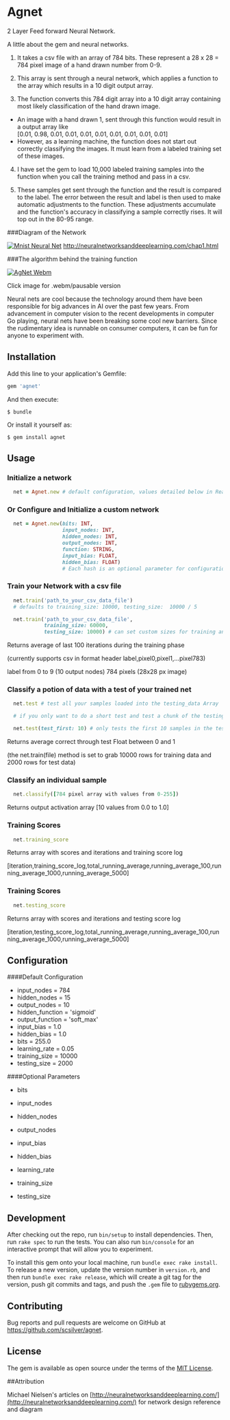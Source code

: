 # Agnet

2 Layer Feed forward Neural Network.

A little about the gem and neural networks.

1. It takes a csv file with an array of 784 bits. These represent a 28 x 28 = 784 pixel image of a hand drawn number from 0-9.

2. This array is sent through a neural network, which applies a function to the array which results in a 10 digit output array.

3. The function converts this 784 digit array into a 10 digit array containing most likely classification of the hand drawn image.
  - An image with a hand drawn 1, sent through this function would result in a output array like  
[0.01, 0.98, 0.01, 0.01, 0.01, 0.01, 0.01, 0.01, 0.01, 0.01]
  - However, as a learning machine, the function does not start out correctly classifying the images. It must learn from a labeled training set of these images.

4. I have set the gem to load 10,000 labeled training samples into the function when you call the training method and pass in a csv.

5. These samples get sent through the function and the result is compared to the label. The error between the result and label is then used to make automatic adjustments to the function. These adjustments accumulate and the function's accuracy in classifying a sample correctly rises. It will top out in the 80-95 range.


###Diagram of the Network

[![Mnist Neural Net](http://neuralnetworksanddeeplearning.com/images/tikz12.png)](http://neuralnetworksanddeeplearning.com/chap1.html)
http://neuralnetworksanddeeplearning.com/chap1.html

###The algorithm behind the training function

[![AgNet Webm](http://i.imgur.com/MfTKqMv.gif)](https://zippy.gfycat.com/SparklingUnsightlyGopher.webm)

Click image for .webm/pausable version

Neural nets are cool because the technology around them have been responsible for big advances in AI over the past few years. From advancement in computer vision to the recent developments in computer Go playing, neural nets have been breaking some cool new barriers. Since the rudimentary idea is runnable on consumer computers, it can be fun for anyone to experiment with.

## Installation

Add this line to your application's Gemfile:

```ruby
gem 'agnet'
```

And then execute:

    $ bundle

Or install it yourself as:

    $ gem install agnet

## Usage
### Initialize a network
```ruby
  net = Agnet.new # default configuration, values detailed below in Readme
```

### Or Configure and Initialize a custom network
```ruby
  net = Agnet.new(bits: INT,
                  input_nodes: INT,
                  hidden_nodes: INT,
                  output_nodes: INT,
                  function: STRING,
                  input_bias: FLOAT,
                  hidden_bias: FLOAT)
                  # Each hash is an optional parameter for configuration
```

### Train your Network with a csv file
```ruby
  net.train('path_to_your_csv_data_file')
  # defaults to training_size: 10000, testing_size:  10000 / 5

  net.train('path_to_your_csv_data_file',
            training_size: 60000,
            testing_size: 10000) # can set custom sizes for training and testing

```
Returns average of last 100 iterations during the training phase

(currently supports csv in format header label,pixel0,pixel1,...pixel783)

label from 0 to 9 (10 output nodes) 784 pixels (28x28 px image)

### Classify a potion of data with a test of your trained net
```ruby
  net.test # test all your samples loaded into the testing_data Array

  # if you only want to do a short test and test a chunk of the testing_data

  net.test(test_first: 10) # only tests the first 10 samples in the testing_data

```

Returns average correct through test Float between 0 and 1

(the net.train(file) method is set to grab 10000 rows for training data and 2000 rows for test data)

### Classify an individual sample
```ruby
  net.classify([784 pixel array with values from 0-255])
```

Returns output activation array [10 values from 0.0 to 1.0]

### Training Scores
```ruby
  net.training_score
```

Returns array with scores and iterations and training score log

[iteration,training_score_log,total_running_average,running_average_100,running_average_1000,running_average_5000]

### Training Scores
```ruby
  net.testing_score
```

Returns array with scores and iterations and testing score log

[iteration,testing_score_log,total_running_average,running_average_100,running_average_1000,running_average_5000]

## Configuration

####Default Configuration

- input_nodes = 784
- hidden_nodes = 15
- output_nodes = 10
- hidden_function = 'sigmoid'
- output_function = 'soft_max'
- input_bias = 1.0
- hidden_bias = 1.0
- bits = 255.0
- learning_rate = 0.05
- training_size = 10000
- testing_size = 2000

####Optional Parameters

- bits
- input_nodes
- hidden_nodes
- output_nodes
- input_bias
- hidden_bias
- learning_rate

- training_size
- testing_size


## Development

After checking out the repo, run `bin/setup` to install dependencies. Then, run `rake spec` to run the tests. You can also run `bin/console` for an interactive prompt that will allow you to experiment.

To install this gem onto your local machine, run `bundle exec rake install`. To release a new version, update the version number in `version.rb`, and then run `bundle exec rake release`, which will create a git tag for the version, push git commits and tags, and push the `.gem` file to [rubygems.org](https://rubygems.org).

## Contributing

Bug reports and pull requests are welcome on GitHub at https://github.com/scsilver/agnet.


## License

The gem is available as open source under the terms of the [MIT License](http://opensource.org/licenses/MIT).

##Attribution

Michael Nielsen's articles on [http://neuralnetworksanddeeplearning.com/](http://neuralnetworksanddeeplearning.com/) for network design reference and diagram
